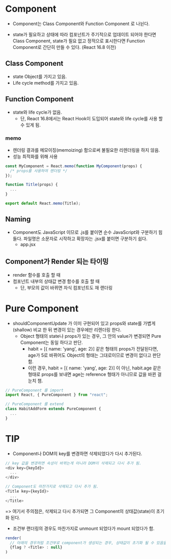 # Component

- Component는 Class Component와 Function Component 로 나뉜다.

- state가 필요하고 상태에 따라 컴포넌트가 주기적으로 업데이트 되어야 한다면 Class Component, state가 필요 없고 정적으로 표시한다면 Function Component로 간단히 만들 수 있다. (React 16.8 이전)

## Class Component

- state Object를 가지고 있음.
- Life cycle method를 가지고 있음.

## Function Component

- state와 life cycle가 없음.
  - 단, React 16.8에서는 React Hook이 도입되어 state와 life cycle를 사용 할 수 있게 됨.

### memo

- 렌더링 결과를 메모이징(memoizing) 함으로써 불필요한 리렌더링을 하지 않음.
- 성능 최적화를 위해 사용

```javascript
const MyComponent = React.memo(function MyComponent(props) {
  /* props를 사용하여 렌더링 */
});
```

```javascript
function Title(props) {
  ...
}

export default React.memo(Title);
```

## Naming

- Component도 JavaScript 이므로 .js를 붙이면 순수 JavaScript와 구분하기 힘들다. 파일명은 소문자로 시작하고 확장자는 .jsx를 붙이면 구분하기 쉽다.
  - app.jsx

## Component가 Render 되는 타이밍

- render 함수를 호출 할 때
- 컴포넌트 내부의 상태값 변경 함수를 호출 할 때
  - 단, 부모의 값이 바뀌면 자식 컴포넌트도 재 랜더링

# Pure Component

- shouldComponentUpdate 가 이미 구현되어 있고 props와 state를 가볍게(shallow) 비교 한 뒤 변경이 있는 경우에만 리렌더링 한다.
  - Object 형태의 state나 props가 있는 경우, 그 안의 value가 변경되면 Pure Component는 동일 하다고 판단.
    - habit = [{ name: 'yang', age: 2}] 같은 형태의 props가 전달된다면, age가 5로 바뀌어도 Object의 형태는 그대로이므로 변경이 없다고 판단 함.
    - 이런 경우, habit = [{ name: 'yang', age: 2}] 이 아닌, habit.age 같은 형태로 props를 보내면 age는 reference 형태가 아니므로 값을 바뀐 걸 눈치 챔.

```javascript
// PureComponent 를 import
import React, { PureComponent } from "react";

// PureComponent 를 extend
class HabitAddForm extends PureComponent {
  ...
}
```

# TIP

- Component나 DOM의 key를 변경하면 삭제되었다가 다시 추가된다.

```javascript
// key 값을 변경하면 속성이 바뀌는게 아니라 DOM이 삭제되고 다시 추가 됨.
<div key={keyId}>
  ...
</div>

// Component도 마찬가지로 삭제되고 다시 추가 됨.
<Title key={keyId}>
  ...
</Title>
```

=> 여기서 주의점은, 삭제되고 다시 추가되면 그 Component의 상태값(state)이 초기화 된다.

- 조건부 랜더링의 경우도 마찬가지로 unmount 되었다가 mount 되었다가 함.

```javascript
render(
  // 아래의 경우처럼 조건부로 component가 생성되는 경우, 상태값이 초기화 될 수 있음을 유의
  {flag ? <Title> : null}
)
```
